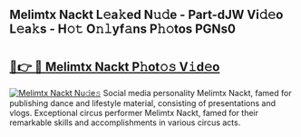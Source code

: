 ## Melimtx Nackt L𝚎a𝚔ed N𝚞𝚍e - Part-dJW Vi𝚍𝚎o L𝚎a𝚔s - H𝚘𝚝 O𝚗𝚕yf𝚊ns P𝚑𝚘tos PGNs0

# <h2><a href="http://kf4n9yo.oniu.top/?m=Melimtx+Nackt">🔗👉 🔴 Melimtx Nackt P𝚑ot𝚘𝚜 V𝚒d𝚎o</a></h2>

[![Melimtx Nackt Nu𝚍e𝚜](https://i.imgur.com/0qMVB7G.gif)](http://kf4n9yo.oniu.top/?m=Melimtx+Nackt)
Social media personality Melimtx Nackt, famed for publishing dance and lifestyle material, consisting of presentations and vlogs. Exceptional circus performer Melimtx Nackt, famed for their remarkable skills and accomplishments in various circus acts.  
